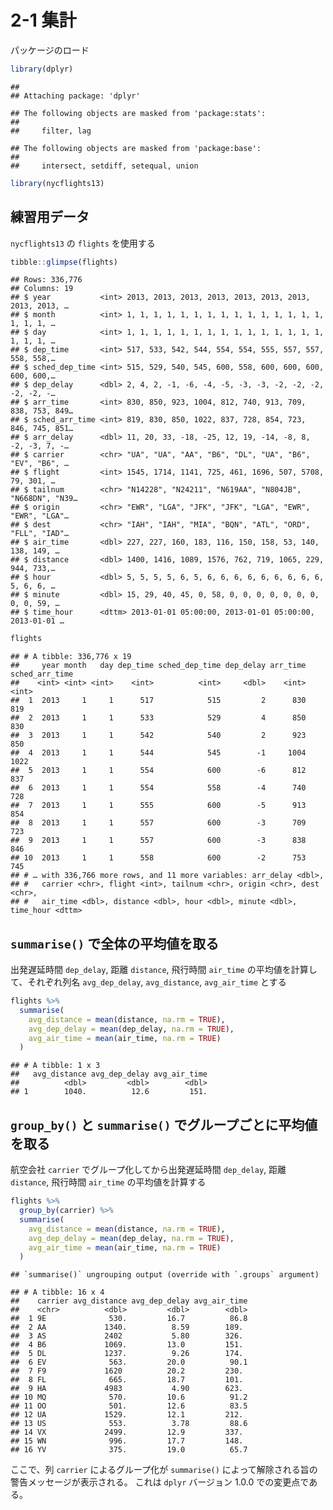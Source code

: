 2-1 集計
========

パッケージのロード

``` r
library(dplyr)
```

    ## 
    ## Attaching package: 'dplyr'

    ## The following objects are masked from 'package:stats':
    ## 
    ##     filter, lag

    ## The following objects are masked from 'package:base':
    ## 
    ##     intersect, setdiff, setequal, union

``` r
library(nycflights13)
```

練習用データ
------------

`nycflights13` の `flights` を使用する

``` r
tibble::glimpse(flights)
```

    ## Rows: 336,776
    ## Columns: 19
    ## $ year           <int> 2013, 2013, 2013, 2013, 2013, 2013, 2013, 2013, 2013, …
    ## $ month          <int> 1, 1, 1, 1, 1, 1, 1, 1, 1, 1, 1, 1, 1, 1, 1, 1, 1, 1, …
    ## $ day            <int> 1, 1, 1, 1, 1, 1, 1, 1, 1, 1, 1, 1, 1, 1, 1, 1, 1, 1, …
    ## $ dep_time       <int> 517, 533, 542, 544, 554, 554, 555, 557, 557, 558, 558,…
    ## $ sched_dep_time <int> 515, 529, 540, 545, 600, 558, 600, 600, 600, 600, 600,…
    ## $ dep_delay      <dbl> 2, 4, 2, -1, -6, -4, -5, -3, -3, -2, -2, -2, -2, -2, -…
    ## $ arr_time       <int> 830, 850, 923, 1004, 812, 740, 913, 709, 838, 753, 849…
    ## $ sched_arr_time <int> 819, 830, 850, 1022, 837, 728, 854, 723, 846, 745, 851…
    ## $ arr_delay      <dbl> 11, 20, 33, -18, -25, 12, 19, -14, -8, 8, -2, -3, 7, -…
    ## $ carrier        <chr> "UA", "UA", "AA", "B6", "DL", "UA", "B6", "EV", "B6", …
    ## $ flight         <int> 1545, 1714, 1141, 725, 461, 1696, 507, 5708, 79, 301, …
    ## $ tailnum        <chr> "N14228", "N24211", "N619AA", "N804JB", "N668DN", "N39…
    ## $ origin         <chr> "EWR", "LGA", "JFK", "JFK", "LGA", "EWR", "EWR", "LGA"…
    ## $ dest           <chr> "IAH", "IAH", "MIA", "BQN", "ATL", "ORD", "FLL", "IAD"…
    ## $ air_time       <dbl> 227, 227, 160, 183, 116, 150, 158, 53, 140, 138, 149, …
    ## $ distance       <dbl> 1400, 1416, 1089, 1576, 762, 719, 1065, 229, 944, 733,…
    ## $ hour           <dbl> 5, 5, 5, 5, 6, 5, 6, 6, 6, 6, 6, 6, 6, 6, 6, 5, 6, 6, …
    ## $ minute         <dbl> 15, 29, 40, 45, 0, 58, 0, 0, 0, 0, 0, 0, 0, 0, 0, 59, …
    ## $ time_hour      <dttm> 2013-01-01 05:00:00, 2013-01-01 05:00:00, 2013-01-01 …

``` r
flights
```

    ## # A tibble: 336,776 x 19
    ##     year month   day dep_time sched_dep_time dep_delay arr_time sched_arr_time
    ##    <int> <int> <int>    <int>          <int>     <dbl>    <int>          <int>
    ##  1  2013     1     1      517            515         2      830            819
    ##  2  2013     1     1      533            529         4      850            830
    ##  3  2013     1     1      542            540         2      923            850
    ##  4  2013     1     1      544            545        -1     1004           1022
    ##  5  2013     1     1      554            600        -6      812            837
    ##  6  2013     1     1      554            558        -4      740            728
    ##  7  2013     1     1      555            600        -5      913            854
    ##  8  2013     1     1      557            600        -3      709            723
    ##  9  2013     1     1      557            600        -3      838            846
    ## 10  2013     1     1      558            600        -2      753            745
    ## # … with 336,766 more rows, and 11 more variables: arr_delay <dbl>,
    ## #   carrier <chr>, flight <int>, tailnum <chr>, origin <chr>, dest <chr>,
    ## #   air_time <dbl>, distance <dbl>, hour <dbl>, minute <dbl>, time_hour <dttm>

`summarise()` で全体の平均値を取る
----------------------------------

出発遅延時間 `dep_delay`, 距離 `distance`, 飛行時間 `air_time`
の平均値を計算して、それぞれ列名 `avg_dep_delay`, `avg_distance`,
`avg_air_time` とする

``` r
flights %>% 
  summarise(
    avg_distance = mean(distance, na.rm = TRUE),
    avg_dep_delay = mean(dep_delay, na.rm = TRUE),
    avg_air_time = mean(air_time, na.rm = TRUE)
  )
```

    ## # A tibble: 1 x 3
    ##   avg_distance avg_dep_delay avg_air_time
    ##          <dbl>         <dbl>        <dbl>
    ## 1        1040.          12.6         151.

`group_by()` と `summarise()` でグループごとに平均値を取る
----------------------------------------------------------

航空会社 `carrier` でグループ化してから出発遅延時間 `dep_delay`, 距離
`distance`, 飛行時間 `air_time` の平均値を計算する

``` r
flights %>% 
  group_by(carrier) %>% 
  summarise(
    avg_distance = mean(distance, na.rm = TRUE),
    avg_dep_delay = mean(dep_delay, na.rm = TRUE),
    avg_air_time = mean(air_time, na.rm = TRUE)
  )
```

    ## `summarise()` ungrouping output (override with `.groups` argument)

    ## # A tibble: 16 x 4
    ##    carrier avg_distance avg_dep_delay avg_air_time
    ##    <chr>          <dbl>         <dbl>        <dbl>
    ##  1 9E              530.         16.7          86.8
    ##  2 AA             1340.          8.59        189. 
    ##  3 AS             2402           5.80        326. 
    ##  4 B6             1069.         13.0         151. 
    ##  5 DL             1237.          9.26        174. 
    ##  6 EV              563.         20.0          90.1
    ##  7 F9             1620          20.2         230. 
    ##  8 FL              665.         18.7         101. 
    ##  9 HA             4983           4.90        623. 
    ## 10 MQ              570.         10.6          91.2
    ## 11 OO              501.         12.6          83.5
    ## 12 UA             1529.         12.1         212. 
    ## 13 US              553.          3.78         88.6
    ## 14 VX             2499.         12.9         337. 
    ## 15 WN              996.         17.7         148. 
    ## 16 YV              375.         19.0          65.7

ここで、列 `carrier` によるグループ化が `summarise()`
によって解除される旨の警告メッセージが表示される。 これは `dplyr`
バージョン 1.0.0 での変更点である。
